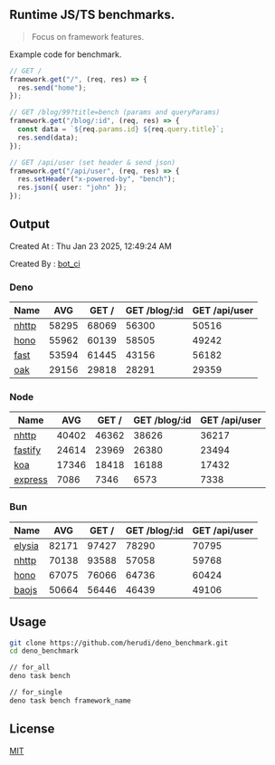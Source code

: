 ## Runtime JS/TS benchmarks.

> Focus on framework features.

Example code for benchmark.
```ts
// GET /
framework.get("/", (req, res) => {
  res.send("home");
});

// GET /blog/99?title=bench (params and queryParams)
framework.get("/blog/:id", (req, res) => {
  const data = `${req.params.id} ${req.query.title}`;
  res.send(data);
});

// GET /api/user (set header & send json)
framework.get("/api/user", (req, res) => {
  res.setHeader("x-powered-by", "bench");
  res.json({ user: "john" });
});
```

## Output
Created At : Thu Jan 23 2025, 12:49:24 AM

Created By : [bot_ci](https://github.com/herudi/deno_benchmarks/commits?author=github-actions%5Bbot%5D)


### Deno
|Name|AVG|GET /|GET /blog/:id|GET /api/user|
|----|----|----|----|----|
|[nhttp](https://github.com/nhttp/nhttp)|58295|68069|56300|50516|
|[hono](https://github.com/honojs/hono)|55962|60139|58505|49242|
|[fast](https://github.com/danteissaias/fast)|53594|61445|43156|56182|
|[oak](https://github.com/oakserver/oak)|29156|29818|28291|29359|
  


### Node
|Name|AVG|GET /|GET /blog/:id|GET /api/user|
|----|----|----|----|----|
|[nhttp](https://github.com/nhttp/nhttp)|40402|46362|38626|36217|
|[fastify](https://github.com/fastify/fastify)|24614|23969|26380|23494|
|[koa](https://github.com/koajs/koa)|17346|18418|16188|17432|
|[express](https://github.com/expressjs/express)|7086|7346|6573|7338|
  


### Bun
|Name|AVG|GET /|GET /blog/:id|GET /api/user|
|----|----|----|----|----|
|[elysia](https://github.com/elysiajs/elysia)|82171|97427|78290|70795|
|[nhttp](https://github.com/nhttp/nhttp)|70138|93588|57058|59768|
|[hono](https://github.com/honojs/hono)|67075|76066|64736|60424|
|[baojs](https://github.com/mattreid1/baojs)|50664|56446|46439|49106|
  



## Usage

```bash
git clone https://github.com/herudi/deno_benchmark.git
cd deno_benchmark

// for_all
deno task bench

// for_single
deno task bench framework_name
```

## License

[MIT](LICENSE)

